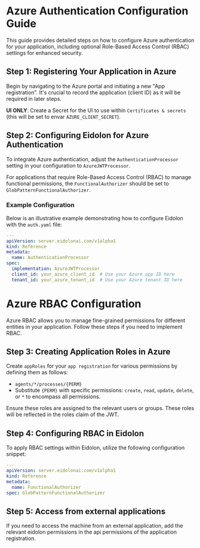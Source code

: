 # Azure Authentication Configuration Guide

This guide provides detailed steps on how to configure Azure authentication for your application, including optional Role-Based Access Control (RBAC) settings for enhanced security.

## Step 1: Registering Your Application in Azure

Begin by navigating to the Azure portal and initiating a new "App registration". It's crucial to record the application (client ID) as it will be required in later steps.

**UI ONLY**: Create a Secret for the UI to use within `Certificates & secrets` (this will be set to envar `AZURE_CLIENT_SECRET`).

## Step 2: Configuring Eidolon for Azure Authentication

To integrate Azure authentication, adjust the `AuthenticationProcessor` setting in your configuration to `AzureJWTProcessor`.

For applications that require Role-Based Access Control (RBAC) to manage functional permissions, the `FunctionalAuthorizer` should be set to `GlobPatternFunctionalAuthorizer`.

### Example Configuration
Below is an illustrative example demonstrating how to configure Eidolon with the `auth.yaml` file:

```yaml
---
apiVersion: server.eidolonai.com/v1alpha1
kind: Reference
metadata:
  name: AuthenticationProcessor
spec:
  implementation: AzureJWTProcessor
  client_id: your_azure_client_id  # Use your Azure app ID here
  tenant_id: your_azure_tenant_id  # Use your Azure tenant ID here
```

# Azure RBAC Configuration

Azure RBAC allows you to manage fine-grained permissions for different entities in your application. Follow these steps if you need to implement RBAC.

## Step 3: Creating Application Roles in Azure

Create `appRoles` for your `app registration` for various permissions by defining them as follows:
- `agents/*/processes/{PERM}`
- Substitute `{PERM}` with specific permissions: `create`, `read`, `update`, `delete`, or `*` to encompass all permissions.

Ensure these roles are assigned to the relevant users or groups. These roles will be reflected in the roles claim of the JWT.

## Step 4: Configuring RBAC in Eidolon

To apply RBAC settings within Eidolon, utilize the following configuration snippet:

```yaml
---
apiVersion: server.eidolonai.com/v1alpha1
kind: Reference
metadata:
  name: FunctionalAuthorizer
spec: GlobPatternFunctionalAuthorizer
```

## Step 5: Access from external applications
If you need to access the machine from an external application, add the relevant eidolon permissions in the api permissions of the application registration.
